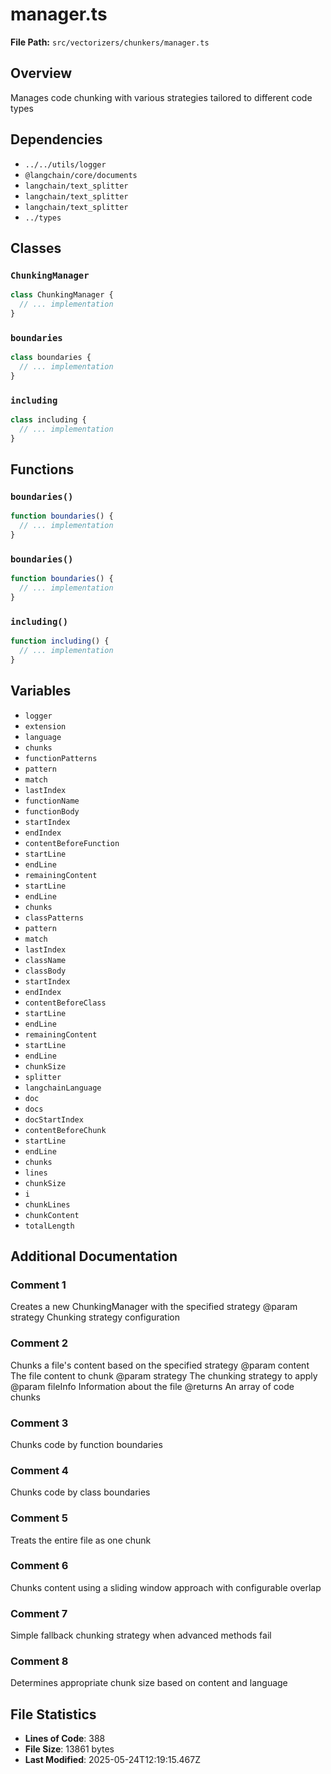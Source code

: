 # manager.ts

**File Path:** `src/vectorizers/chunkers/manager.ts`

## Overview

Manages code chunking with various strategies tailored to different code types

## Dependencies

- `../../utils/logger`
- `@langchain/core/documents`
- `langchain/text_splitter`
- `langchain/text_splitter`
- `langchain/text_splitter`
- `../types`

## Classes

### `ChunkingManager`

```typescript
class ChunkingManager {
  // ... implementation
}
```

### `boundaries`

```typescript
class boundaries {
  // ... implementation
}
```

### `including`

```typescript
class including {
  // ... implementation
}
```

## Functions

### `boundaries()`

```typescript
function boundaries() {
  // ... implementation
}
```

### `boundaries()`

```typescript
function boundaries() {
  // ... implementation
}
```

### `including()`

```typescript
function including() {
  // ... implementation
}
```

## Variables

- `logger`
- `extension`
- `language`
- `chunks`
- `functionPatterns`
- `pattern`
- `match`
- `lastIndex`
- `functionName`
- `functionBody`
- `startIndex`
- `endIndex`
- `contentBeforeFunction`
- `startLine`
- `endLine`
- `remainingContent`
- `startLine`
- `endLine`
- `chunks`
- `classPatterns`
- `pattern`
- `match`
- `lastIndex`
- `className`
- `classBody`
- `startIndex`
- `endIndex`
- `contentBeforeClass`
- `startLine`
- `endLine`
- `remainingContent`
- `startLine`
- `endLine`
- `chunkSize`
- `splitter`
- `langchainLanguage`
- `doc`
- `docs`
- `docStartIndex`
- `contentBeforeChunk`
- `startLine`
- `endLine`
- `chunks`
- `lines`
- `chunkSize`
- `i`
- `chunkLines`
- `chunkContent`
- `totalLength`

## Additional Documentation

### Comment 1

Creates a new ChunkingManager with the specified strategy
@param strategy Chunking strategy configuration

### Comment 2

Chunks a file's content based on the specified strategy
@param content The file content to chunk
@param strategy The chunking strategy to apply
@param fileInfo Information about the file
@returns An array of code chunks

### Comment 3

Chunks code by function boundaries

### Comment 4

Chunks code by class boundaries

### Comment 5

Treats the entire file as one chunk

### Comment 6

Chunks content using a sliding window approach with configurable overlap

### Comment 7

Simple fallback chunking strategy when advanced methods fail

### Comment 8

Determines appropriate chunk size based on content and language

## File Statistics

- **Lines of Code**: 388
- **File Size**: 13861 bytes
- **Last Modified**: 2025-05-24T12:19:15.467Z

